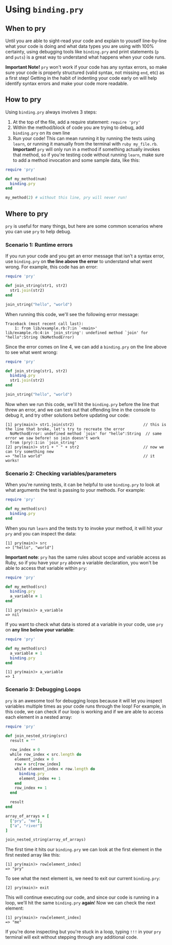# Using `binding.pry`

## When to pry

Until you are able to sight-read your code and explain to youself line-by-line what your code is doing and what data types you are using with 100% certainty, using debugging tools like `binding.pry` and print statements (`p` and `puts`) is a great way to understand what happens when your code runs.

**Important Note!** `pry` won't work if your code has any syntax errors, so make sure your code is properly structured (valid syntax, not missing `end`, etc) as a first step! Getting in the habit of indenting your code early on will help identify syntax errors and make your code more readable.

## How to pry

Using `binding.pry` always involves 3 steps:

1. At the top of the file, add a require statement: `require 'pry'`
2. Within the method/block of code you are trying to debug, add `binding.pry` on its own line
3. Run your code! This can mean running it by running the tests using `learn`, or running it manually from the terminal with `ruby my_file.rb`. **Important!** `pry` will only run in a method if something actually invokes that method, so if you're testing code without running `learn`, make sure to add a method invocation and some sample data, like this:

```rb
require 'pry'

def my_method(num)
  binding.pry
end

my_method(2) # without this line, pry will never run!
```

## Where to pry

`pry` is useful for many things, but here are some common scenarios where you can use `pry` to help debug. 

### Scenario 1: Runtime errors

If you run your code and you get an error message that isn't a syntax error, use `binding.pry` on **the line above the error** to understand what went wrong. For example, this code has an error:

```rb
require 'pry'

def join_string(str1, str2)
  str1.join(str2)
end

join_string("hello", "world")
```

When running this code, we'll see the following error message:

```
Traceback (most recent call last):
    1: from lib/example.rb:7:in `<main>'
lib/example.rb:4:in `join_string': undefined method `join' for "hello":String (NoMethodError)
```

Since the error comes on line 4, we can add a `binding.pry` on the line above to see what went wrong:

```rb
require 'pry'

def join_string(str1, str2)
  binding.pry
  str1.join(str2)
end

join_string("hello", "world")
```

Now when we run this code, we'll hit the `binding.pry` before the line that threw an error, and we can test out that offending line in the console to debug it, and try other solutions before updating our code:

```
[1] pry(main)> str1.join(str2)                              // this is the line that broke, let's try to recreate the error
  NoMethodError: undefined method `join' for "hello":String  // same error we saw before! so join doesn't work
  from (pry):1:in `join_string'
[2] pry(main)> str1 + " " + str2                            // now we can try something new
=> "hello world"                                            // it works!
```

### Scenario 2: Checking variables/parameters

When you're running tests, it can be helpful to use `binding.pry` to look at what arguments the test is passing to your methods. For example:

```rb
require 'pry'

def my_method(src)
  binding.pry
end
```

When you run `learn` and the tests try to invoke your method, it will hit your `pry` and you can inspect the data:

```
[1] pry(main)> src
=> ["hello", "world"]
```

**Important note**: `pry` has the same rules about scope and variable access as Ruby, so if you have your `pry` above a variable declaration, you won't be able to access that variable within `pry`:

```rb
require 'pry'

def my_method(src)
  binding.pry
  a_variable = 1
end
```

```
[1] pry(main)> a_variable
=> nil
```

If you want to check what data is stored at a variable in your code, use `pry` on **any line below your variable**:

```rb
require 'pry'

def my_method(src)
  a_variable = 1
  binding.pry
end
```

```
[1] pry(main)> a_variable
=> 1
```

### Scenario 3: Debugging Loops

`pry` is an awesome tool for debugging loops because it will let you inspect variables multiple times as your code runs through the loop! For example, in this code, we can check if our loop is working and if we are able to access each element in a nested array:

```rb
require 'pry'

def join_nested_string(src)
  result = ""

  row_index = 0
  while row_index < src.length do
    element_index = 0
    row = src[row_index]
    while element_index < row.length do
      binding.pry
      element_index += 1
    end
    row_index += 1
  end

  result
end

array_of_arrays = [
  ["pry", "me"],
  ["a", "river"]
]

join_nested_string(array_of_arrays)
```

The first time it hits our `binding.pry` we can look at the first element in the first nested array like this:

```
[1] pry(main)> row[element_index]
=> "pry"
```

To see what the next element is, we need to exit our current `binding.pry`:

```
[2] pry(main)> exit
```

This will continue executing our code, and since our code is running in a loop, we'll hit the same `binding.pry` **again**! Now we can check the next element:

```
[1] pry(main)> row[element_index]
=> "me"
```

If you're done inspecting but you're stuck in a loop, typing `!!!` in your `pry` terminal will exit without stepping through any additional code.